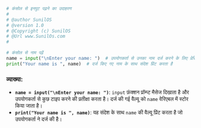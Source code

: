 
```python
# कंसोल से इनपुट पढ़ने का उदाहरण
#
# @author SunilOS  
# @version 1.0
# @Copyright (c) SunilOS  
# @Url www.SunilOs.com
#

# कंसोल से नाम पढ़ें
name = input("\nEnter your name: ")  # उपयोगकर्ता से उनका नाम दर्ज करने के लिए प्रेरित करता है
print("Your name is ", name)  # दर्ज किए गए नाम के साथ संदेश प्रिंट करता है
```

### व्याख्या:
- **`name = input("\nEnter your name: ")`**: `input` फ़ंक्शन प्रॉम्प्ट मैसेज दिखाता है और उपयोगकर्ता से कुछ टाइप करने की प्रतीक्षा करता है। दर्ज की गई वैल्यू को `name` वेरिएबल में स्टोर किया जाता है।
- **`print("Your name is ", name)`**: यह संदेश के साथ `name` की वैल्यू प्रिंट करता है जो उपयोगकर्ता ने दर्ज की है।

